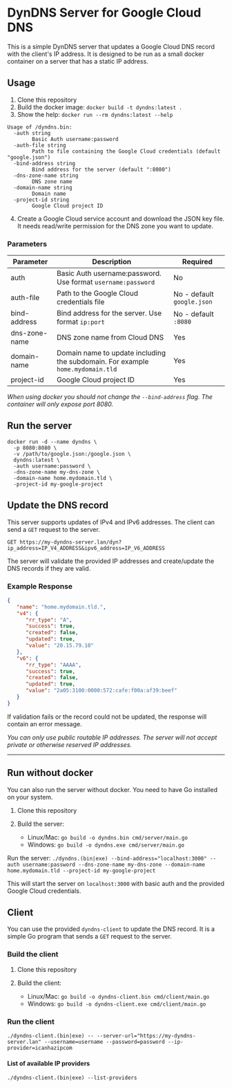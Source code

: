 # DynDNS Server for Google Cloud DNS

This is a simple DynDNS server that updates a Google Cloud DNS record with the client's IP address. It is designed to be
run as a small docker container on a server that has a static IP address.

## Usage

1. Clone this repository
2. Build the docker image: `docker build -t dyndns:latest .`
3. Show the help: `docker run --rm dyndns:latest --help`

```shell
Usage of /dyndns.bin:
  -auth string
        Basic Auth username:password
  -auth-file string
        Path to file containing the Google Cloud credentials (default "google.json")
  -bind-address string
        Bind address for the server (default ":8080")
  -dns-zone-name string
        DNS zone name
  -domain-name string
        Domain name
  -project-id string
        Google Cloud project ID
```

4. Create a Google Cloud service account and download the JSON key file. It needs read/write permission for the DNS zone
   you want to update.

### Parameters

| Parameter     | Description                                                                    | Required                   |
|---------------|--------------------------------------------------------------------------------|----------------------------|
| auth          | Basic Auth username:password. Use format `username:password`                   | No                         |
| auth-file     | Path to the Google Cloud credentials file                                      | No - default `google.json` |
| bind-address  | Bind address for the server. Use format `ip:port`                              | No - default `:8080`       |
| dns-zone-name | DNS zone name from Cloud DNS                                                   | Yes                        |
| domain-name   | Domain name to update including the subdomain. For example `home.mydomain.tld` | Yes                        |
| project-id    | Google Cloud project ID                                                        | Yes                        |

*When using docker you should not change the `--bind-address` flag. The container will only expose port 8080.*

## Run the server

```shell
docker run -d --name dyndns \
  -p 8080:8080 \
  -v /path/to/google.json:/google.json \
  dyndns:latest \
  -auth username:password \
  -dns-zone-name my-dns-zone \
  -domain-name home.mydomain.tld \
  -project-id my-google-project
```

## Update the DNS record

This server supports updates of IPv4 and IPv6 addresses. The client can send a `GET` request to the server. 

```http
GET https://my-dyndns-server.lan/dyn?ip_address=IP_V4_ADDRESS&ipv6_address=IP_V6_ADDRESS
```

The server will validate the provided IP addresses and create/update the DNS records if they are valid.

### Example Response

```json
{
   "name": "home.mydomain.tld.",
   "v4": {
      "rr_type": "A",
      "success": true,
      "created": false,
      "updated": true,
      "value": "20.15.79.10"
   },
   "v6": {
      "rr_type": "AAAA",
      "success": true,
      "created": false,
      "updated": true,
      "value": "2a05:3100:0000:572:cafe:f00a:af39:beef"
   }
}

```

If validation fails or the record could not be updated, the response will contain an error message.

*You can only use public routable IP addresses. The server will not accept private or otherwise reserved IP addresses.*

---

## Run without docker

You can also run the server without docker. You need to have Go installed on your system.

1. Clone this repository
2. Build the server:

   - Linux/Mac: `go build -o dyndns.bin cmd/server/main.go`
   - Windows: `go build -o dyndns.exe cmd/server/main.go`

Run the server: `./dyndns.(bin|exe) --bind-address="localhost:3000" --auth username:password --dns-zone-name my-dns-zone --domain-name home.mydomain.tld --project-id my-google-project`

This will start the server on `localhost:3000` with basic auth and the provided Google Cloud credentials.

## Client

You can use the provided `dyndns-client` to update the DNS record. It is a simple Go program that sends a `GET` request to the server.

### Build the client

1. Clone this repository
2. Build the client:

   - Linux/Mac: `go build -o dyndns-client.bin cmd/client/main.go`
   - Windows: `go build -o dyndns-client.exe cmd/client/main.go`

### Run the client

```shell
./dyndns-client.(bin|exe) -- --server-url="https://my-dyndns-server.lan" --username=username --password=password --ip-provider=icanhazipcom
```

#### List of available IP providers

```shell
./dyndns-client.(bin|exe) --list-providers
```